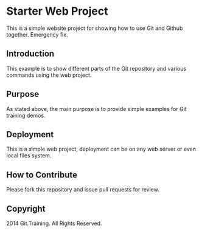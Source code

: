 # Starter Web Project

This is a simple website project for showing how to use Git and Github together.  Emergency fix.

## Introduction
This example is to show different parts of the Git repository and various commands using the web project.

## Purpose
As stated above, the main purpose is to provide simple examples for Git training demos.

## Deployment

This is a simple web project, deployment can be on any web server or even local files system.

## How to Contribute

Please fork this repository and issue pull requests for review.

## Copyright

2014 Git.Training.  All Rights Reserved.